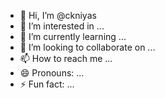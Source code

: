 - 👋 Hi, I’m @ckniyas
- 👀 I’m interested in ...
- 🌱 I’m currently learning ...
- 💞️ I’m looking to collaborate on ...
- 📫 How to reach me ...
- 😄 Pronouns: ...
- ⚡ Fun fact: ...

<!---
ckniyas/ckniyas is a ✨ special ✨ repository because its `README.md` (this file) appears on your GitHub profile.
You can click the Preview link to take a look at your changes.
--->

